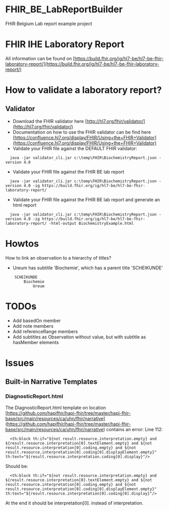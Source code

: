 # FHIR_BE_LabReportBuilder
FHIR Belgium Lab report example project

# FHIR IHE Laboratory Report
All information can be found on [https://build.fhir.org/ig/hl7-be/hl7-be-fhir-laboratory-report/](https://build.fhir.org/ig/hl7-be/hl7-be-fhir-laboratory-report/) 

# How to validate a laboratory report?
## Validator
- Download the FHIR validator here [http://hl7.org/fhir/validator/](http://hl7.org/fhir/validator/)
- Documentation on how to use the FHIR validator can be find here [https://confluence.hl7.org/display/FHIR/Using+the+FHIR+Validator](https://confluence.hl7.org/display/FHIR/Using+the+FHIR+Validator) 
- Validate your FHIR file against the DEFAULT FHIR validator:
```
  java -jar validator_cli.jar c:\temp\FHIR\BiochemistryReport.json -version 4.0
```
- Validate your FHIR file against the FHIR BE lab report
```  
  java -jar validator_cli.jar c:\temp\FHIR\BiochemistryReport.json -version 4.0 -ig https://build.fhir.org/ig/hl7-be/hl7-be-fhir-laboratory-report/  
```
- Validate your FHIR file against the FHIR BE lab report and generate an html report
```
  java -jar validator_cli.jar c:\temp\FHIR\BiochemistryReport.json -version 4.0 -ig https://build.fhir.org/ig/hl7-be/hl7-be-fhir-laboratory-report/ -html-output BiochemistryExample.html
```
# Howtos
How to link an observation to a hierarchy of titles?
- Ureum has subtitle 'Biochemie', which has a parent title 'SCHEIKUNDE'
```
    SCHEIKUNDE
        Biochemie
            Ureum
```
# TODOs
- Add basedOn member
- Add note members
- Add referenceRange members
- Add subtitles as Observation without value, but with subtitle as hasMember elements
    
# Issues
## Built-in Narrative Templates
### DiagnosticReport.html
The DiagnosticReport.html template on location  
[https://github.com/hapifhir/hapi-fhir/tree/master/hapi-fhir-base/src/main/resources/ca/uhn/fhir/narrative]
(https://github.com/hapifhir/hapi-fhir/tree/master/hapi-fhir-base/src/main/resources/ca/uhn/fhir/narrative) 
contains an error:
Line 112:
```
  <th:block th:if="${not result.resource.interpretation.empty} and ${result.resource.interpretation[0].textElement.empty} and ${not result.resource.interpretation[0].coding.empty} and ${not result.resource.interpretation[0].coding[0].displayElement.empty}" th:text="${result.resource.interpretation.coding[0].display}"/>

```
Should be:
```
  <th:block th:if="${not result.resource.interpretation.empty} and ${result.resource.interpretation[0].textElement.empty} and ${not result.resource.interpretation[0].coding.empty} and ${not result.resource.interpretation[0].coding[0].displayElement.empty}" th:text="${result.resource.interpretation[0].coding[0].display}"/>

```

At the end it should be interpretation[0]. instead of interpretation. 
